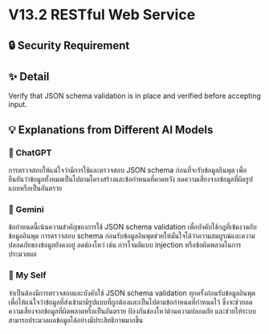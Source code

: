 # V13.2 RESTful Web Service

## 🔒 Security Requirement

## ✨ Detail
Verify that JSON schema validation is in place and verified before accepting input.

## 💡 Explanations from Different AI Models

### 🤖 ChatGPT
การตรวจสอบให้แน่ใจว่ามีการใช้และตรวจสอบ JSON schema ก่อนที่จะรับข้อมูลอินพุต เพื่อยืนยันว่าข้อมูลทั้งหมดเป็นไปตามโครงสร้างและข้อกำหนดที่คาดหวัง ลดความเสี่ยงจากข้อมูลที่ผิดรูปแบบหรือเป็นอันตราย

### 🔮 Gemini
ข้อกำหนดนี้เน้นความสำคัญของการใช้ JSON schema validation เพื่อบังคับใช้กฎที่เข้มงวดกับข้อมูลอินพุต การตรวจสอบ schema ก่อนรับข้อมูลอินพุตช่วยให้มั่นใจได้ว่าความสมบูรณ์และความปลอดภัยของข้อมูลยังคงอยู่ ลดช่องโหว่ เช่น การโจมตีแบบ injection หรือข้อผิดพลาดในการประมวลผล

### 🌟 My Self
จำเป็นต้องมีการตรวจสอบและบังคับใช้ JSON schema validation ทุกครั้งก่อนรับข้อมูลอินพุต เพื่อให้แน่ใจว่าข้อมูลที่ส่งเข้ามามีรูปแบบที่ถูกต้องและเป็นไปตามข้อกำหนดที่กำหนดไว้ ซึ่งจะช่วยลดความเสี่ยงจากข้อมูลที่ผิดพลาดหรือเป็นอันตราย ป้องกันช่องโหว่ด้านความปลอดภัย และช่วยให้ระบบสามารถประมวลผลข้อมูลได้อย่างมีประสิทธิภาพมากขึ้น
